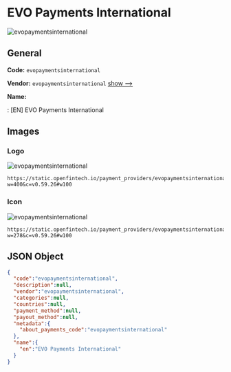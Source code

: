 
# EVO Payments International 
![evopaymentsinternational](https://static.openfintech.io/payment_providers/evopaymentsinternational/logo.png?w=400&c=v0.59.26#w100)  

## General 
 
**Code:** `evopaymentsinternational` 
 
**Vendor:** `evopaymentsinternational` [show -->](/vendors/evopaymentsinternational/) 
 
**Name:** 
 
:	[EN] EVO Payments International 
 

## Images 

### Logo 
 
![evopaymentsinternational](https://static.openfintech.io/payment_providers/evopaymentsinternational/logo.png?w=400&c=v0.59.26#w100)  

```
https://static.openfintech.io/payment_providers/evopaymentsinternational/logo.png?w=400&c=v0.59.26#w100
```  

### Icon 
 
![evopaymentsinternational](https://static.openfintech.io/payment_providers/evopaymentsinternational/icon.png?w=278&c=v0.59.26#w100)  

```
https://static.openfintech.io/payment_providers/evopaymentsinternational/icon.png?w=278&c=v0.59.26#w100
```  

## JSON Object 

```json
{
  "code":"evopaymentsinternational",
  "description":null,
  "vendor":"evopaymentsinternational",
  "categories":null,
  "countries":null,
  "payment_method":null,
  "payout_method":null,
  "metadata":{
    "about_payments_code":"evopaymentsinternational"
  },
  "name":{
    "en":"EVO Payments International"
  }
}
```  
